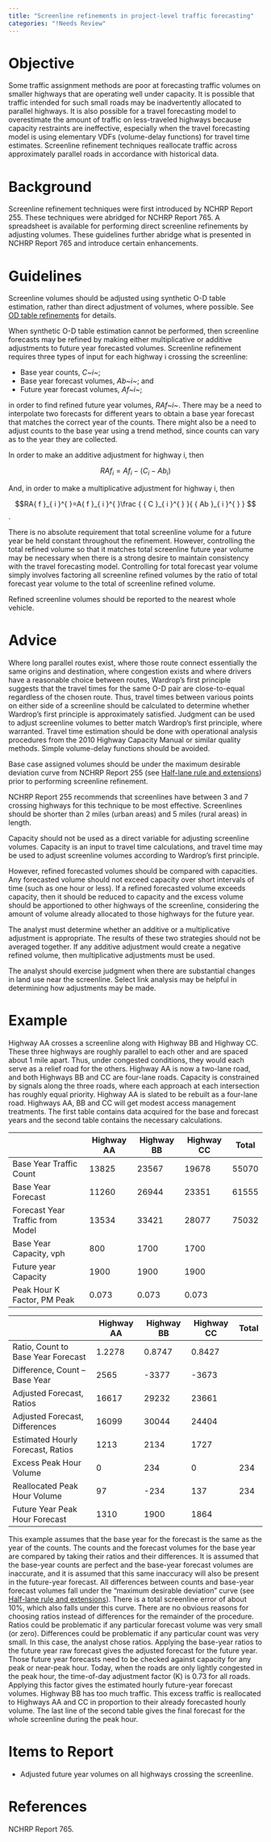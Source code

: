 ```yaml
---
title: "Screenline refinements in project-level traffic forecasting"
categories: "!Needs Review"
---
```


Objective
=========

Some traffic assignment methods are poor at forecasting traffic volumes on smaller highways that are operating well under capacity. It is possible that traffic intended for such small roads may be inadvertently allocated to parallel highways. It is also possible for a travel forecasting model to overestimate the amount of traffic on less-traveled highways because capacity restraints are ineffective, especially when the travel forecasting model is using elementary VDFs (volume-delay functions) for travel time estimates. Screenline refinement techniques reallocate traffic across approximately parallel roads in accordance with historical data.

Background
==========

Screenline refinement techniques were first introduced by NCHRP Report 255. These techniques were abridged for NCHRP Report 765. A spreadsheet is available for performing direct screenline refinements by adjusting volumes. These guidelines further abridge what is presented in NCHRP Report 765 and introduce certain enhancements.

Guidelines
==========

Screenline volumes should be adjusted using synthetic O-D table estimation, rather than direct adjustment of volumes, where possible. See [OD table refinements](OD_table_refinements_in_project-level_traffic_forecasting) for details.

When synthetic O-D table estimation cannot be performed, then screenline forecasts may be refined by making either multiplicative or additive adjustments to future year forecasted volumes.
Screenline refinement requires three types of input for each highway i crossing the screenline:

-   Base year counts, *C~i~*;
-   Base year forecast volumes, *Ab~i~*; and
-   Future year forecast volumes, *Af~i~*;

in order to find refined future year volumes, *RAf~i~*. There may be a need to interpolate two forecasts for different years to obtain a base year forecast that matches the correct year of the counts. There might also be a need to adjust counts to the base year using a trend method, since counts can vary as to the year they are collected.

In order to make an additive adjustment for highway i, then

$$RA{ f }_{ i }^{ }=A{ f }_{ i }^{ }-\left( { C }_{ i }^{ }-{ Ab }_{ i }^{ } \right)$$

And, in order to make a multiplicative adjustment for highway i, then

$$RA{ f }_{ i }^{ }=A{ f }_{ i }^{ }\frac { { C }_{ i }^{ } }{ { Ab }_{ i }^{ } } $$ .

There is no absolute requirement that total screenline volume for a future year be held constant throughout the refinement. However, controlling the total refined volume so that it matches total screenline future year volume may be necessary when there is a strong desire to maintain consistency with the travel forecasting model. Controlling for total forecast year volume simply involves factoring all screenline refined volumes by the ratio of total forecast year volume to the total of screenline refined volume.

Refined screenline volumes should be reported to the nearest whole vehicle.

Advice
======

Where long parallel routes exist, where those route connect essentially the same origins and destination, where congestion exists and where drivers have a reasonable choice between routes, Wardrop’s first principle suggests that the travel times for the same O-D pair are close-to-equal regardless of the chosen route. Thus, travel times between various points on either side of a screenline should be calculated to determine whether Wardrop’s first principle is approximately satisfied. Judgment can be used to adjust screenline volumes to better match Wardrop’s first principle, where warranted. Travel time estimation should be done with operational analysis procedures from the 2010 Highway Capacity Manual or similar quality methods. Simple volume-delay functions should be avoided.

Base case assigned volumes should be under the maximum desirable deviation curve from NCHRP Report 255 (see [Half-lane rule and extensions](Half-lane_rule_and_extensions_in_project-level_traffic_forecasting)) prior to performing screenline refinement.

NCHRP Report 255 recommends that screenlines have between 3 and 7 crossing highways for this technique to be most effective. Screenlines should be shorter than 2 miles (urban areas) and 5 miles (rural areas) in length.

Capacity should not be used as a direct variable for adjusting screenline volumes. Capacity is an input to travel time calculations, and travel time may be used to adjust screenline volumes according to Wardrop’s first principle.

However, refined forecasted volumes should be compared with capacities. Any forecasted volume should not exceed capacity over short intervals of time (such as one hour or less). If a refined forecasted volume exceeds capacity, then it should be reduced to capacity and the excess volume should be apportioned to other highways of the screenline, considering the amount of volume already allocated to those highways for the future year.

The analyst must determine whether an additive or a multiplicative adjustment is appropriate. The results of these two strategies should not be averaged together. If any additive adjustment would create a negative refined volume, then multiplicative adjustments must be used.

The analyst should exercise judgment when there are substantial changes in land use near the screenline. Select link analysis may be helpful in determining how adjustments may be made.

Example
=======

Highway AA crosses a screenline along with Highway BB and Highway CC. These three highways are roughly parallel to each other and are spaced about 1 mile apart. Thus, under congested conditions, they would each serve as a relief road for the others. Highway AA is now a two-lane road, and both Highways BB and CC are four-lane roads. Capacity is constrained by signals along the three roads, where each approach at each intersection has roughly equal priority. Highway AA is slated to be rebuilt as a four-lane road. Highways AA, BB and CC will get modest access management treatments. The first table contains data acquired for the base and forecast years and the second table contains the necessary calculations.

|                                  | Highway AA | Highway BB | Highway CC | Total |
|----------------------------------|------------|------------|------------|-------|
| Base Year Traffic Count          | 13825      | 23567      | 19678      | 55070 |
| Base Year Forecast               | 11260      | 26944      | 23351      | 61555 |
| Forecast Year Traffic from Model | 13534      | 33421      | 28077      | 75032 |
| Base Year Capacity, vph          | 800        | 1700       | 1700       |       |
| Future year Capacity             | 1900       | 1900       | 1900       |       |
| Peak Hour K Factor, PM Peak      | 0.073      | 0.073      | 0.073      |       |

|                                    | Highway AA | Highway BB | Highway CC | Total |
|------------------------------------|------------|------------|------------|-------|
| Ratio, Count to Base Year Forecast | 1.2278     | 0.8747     | 0.8427     |       |
| Difference, Count – Base Year      | 2565       | -3377      | -3673      |       |
| Adjusted Forecast, Ratios          | 16617      | 29232      | 23661      |       |
| Adjusted Forecast, Differences     | 16099      | 30044      | 24404      |       |
| Estimated Hourly Forecast, Ratios  | 1213       | 2134       | 1727       |       |
| Excess Peak Hour Volume            | 0          | 234        | 0          | 234   |
| Reallocated Peak Hour Volume       | 97         | -234       | 137        | 234   |
| Future Year Peak Hour Forecast     | 1310       | 1900       | 1864       |       |

This example assumes that the base year for the forecast is the same as the year of the counts. The counts and the forecast volumes for the base year are compared by taking their ratios and their differences. It is assumed that the base-year counts are perfect and the base-year forecast volumes are inaccurate, and it is assumed that this same inaccuracy will also be present in the future-year forecast. All differences between counts and base-year forecast volumes fall under the “maximum desirable deviation” curve (see [Half-lane rule and extensions](Half-lane_rule_and_extensions_in_project-level_traffic_forecasting)). There is a total screenline error of about 10%, which also falls under this curve. There are no obvious reasons for choosing ratios instead of differences for the remainder of the procedure. Ratios could be problematic if any particular forecast volume was very small (or zero). Differences could be problematic if any particular count was very small. In this case, the analyst chose ratios. Applying the base-year ratios to the future year raw forecast gives the adjusted forecast for the future year. Those future year forecasts need to be checked against capacity for any peak or near-peak hour. Today, when the roads are only lightly congested in the peak hour, the time-of-day adjustment factor (K) is 0.73 for all roads. Applying this factor gives the estimated hourly future-year forecast volumes. Highway BB has too much traffic. This excess traffic is reallocated to Highways AA and CC in proportion to their already forecasted hourly volume. The last line of the second table gives the final forecast for the whole screenline during the peak hour.

Items to Report
===============

-   Adjusted future year volumes on all highways crossing the screenline.

References
==========

NCHRP Report 765.

